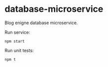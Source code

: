 # database-microservice

Blog enigne database microservice.

Run service:
```
npm start
```

Run unit tests:
```
npm t
```